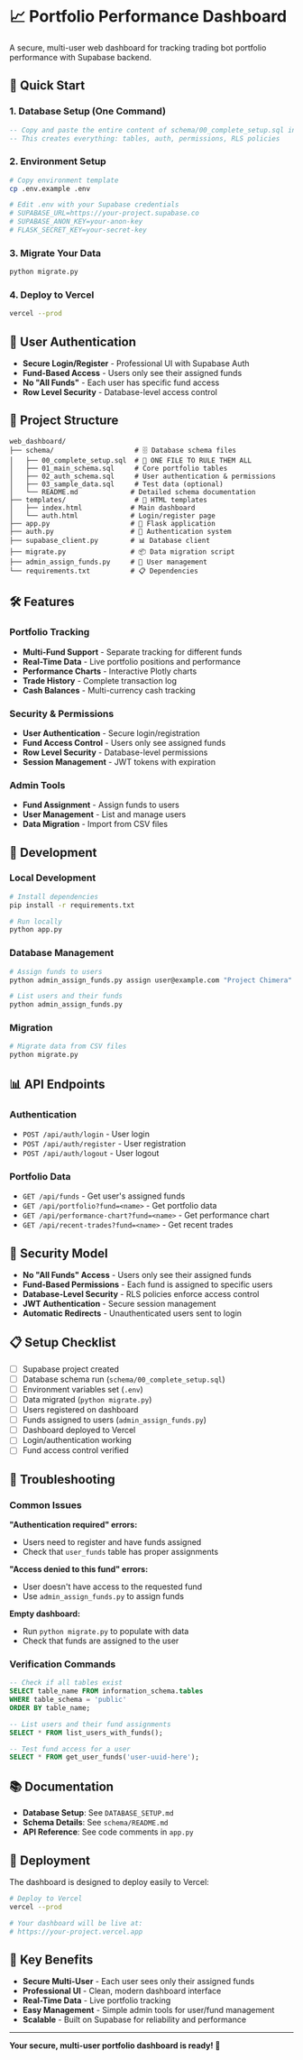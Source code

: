 # 📈 Portfolio Performance Dashboard

A secure, multi-user web dashboard for tracking trading bot portfolio performance with Supabase backend.

## 🚀 Quick Start

### 1. Database Setup (One Command)
```sql
-- Copy and paste the entire content of schema/00_complete_setup.sql into Supabase SQL editor
-- This creates everything: tables, auth, permissions, RLS policies
```

### 2. Environment Setup
```bash
# Copy environment template
cp .env.example .env

# Edit .env with your Supabase credentials
# SUPABASE_URL=https://your-project.supabase.co
# SUPABASE_ANON_KEY=your-anon-key
# FLASK_SECRET_KEY=your-secret-key
```

### 3. Migrate Your Data
```bash
python migrate.py
```

### 4. Deploy to Vercel
```bash
vercel --prod
```

## 🔐 User Authentication

- **Secure Login/Register** - Professional UI with Supabase Auth
- **Fund-Based Access** - Users only see their assigned funds
- **No "All Funds"** - Each user has specific fund access
- **Row Level Security** - Database-level access control

## 📁 Project Structure

```
web_dashboard/
├── schema/                    # 🗄️ Database schema files
│   ├── 00_complete_setup.sql  # 🎯 ONE FILE TO RULE THEM ALL
│   ├── 01_main_schema.sql     # Core portfolio tables
│   ├── 02_auth_schema.sql     # User authentication & permissions
│   ├── 03_sample_data.sql     # Test data (optional)
│   └── README.md             # Detailed schema documentation
├── templates/                 # 🎨 HTML templates
│   ├── index.html            # Main dashboard
│   └── auth.html             # Login/register page
├── app.py                    # 🚀 Flask application
├── auth.py                   # 🔐 Authentication system
├── supabase_client.py        # 📊 Database client
├── migrate.py                # 📦 Data migration script
├── admin_assign_funds.py     # 👥 User management
└── requirements.txt          # 📋 Dependencies
```

## 🛠️ Features

### Portfolio Tracking
- **Multi-Fund Support** - Separate tracking for different funds
- **Real-Time Data** - Live portfolio positions and performance
- **Performance Charts** - Interactive Plotly charts
- **Trade History** - Complete transaction log
- **Cash Balances** - Multi-currency cash tracking

### Security & Permissions
- **User Authentication** - Secure login/registration
- **Fund Access Control** - Users only see assigned funds
- **Row Level Security** - Database-level permissions
- **Session Management** - JWT tokens with expiration

### Admin Tools
- **Fund Assignment** - Assign funds to users
- **User Management** - List and manage users
- **Data Migration** - Import from CSV files

## 🔧 Development

### Local Development
```bash
# Install dependencies
pip install -r requirements.txt

# Run locally
python app.py
```

### Database Management
```bash
# Assign funds to users
python admin_assign_funds.py assign user@example.com "Project Chimera"

# List users and their funds
python admin_assign_funds.py
```

### Migration
```bash
# Migrate data from CSV files
python migrate.py
```

## 📊 API Endpoints

### Authentication
- `POST /api/auth/login` - User login
- `POST /api/auth/register` - User registration
- `POST /api/auth/logout` - User logout

### Portfolio Data
- `GET /api/funds` - Get user's assigned funds
- `GET /api/portfolio?fund=<name>` - Get portfolio data
- `GET /api/performance-chart?fund=<name>` - Get performance chart
- `GET /api/recent-trades?fund=<name>` - Get recent trades

## 🔐 Security Model

- **No "All Funds" Access** - Users only see their assigned funds
- **Fund-Based Permissions** - Each fund is assigned to specific users
- **Database-Level Security** - RLS policies enforce access control
- **JWT Authentication** - Secure session management
- **Automatic Redirects** - Unauthenticated users sent to login

## 📋 Setup Checklist

- [ ] Supabase project created
- [ ] Database schema run (`schema/00_complete_setup.sql`)
- [ ] Environment variables set (`.env`)
- [ ] Data migrated (`python migrate.py`)
- [ ] Users registered on dashboard
- [ ] Funds assigned to users (`admin_assign_funds.py`)
- [ ] Dashboard deployed to Vercel
- [ ] Login/authentication working
- [ ] Fund access control verified

## 🐛 Troubleshooting

### Common Issues

**"Authentication required" errors:**
- Users need to register and have funds assigned
- Check that `user_funds` table has proper assignments

**"Access denied to this fund" errors:**
- User doesn't have access to the requested fund
- Use `admin_assign_funds.py` to assign funds

**Empty dashboard:**
- Run `python migrate.py` to populate with data
- Check that funds are assigned to the user

### Verification Commands

```sql
-- Check if all tables exist
SELECT table_name FROM information_schema.tables 
WHERE table_schema = 'public' 
ORDER BY table_name;

-- List users and their fund assignments
SELECT * FROM list_users_with_funds();

-- Test fund access for a user
SELECT * FROM get_user_funds('user-uuid-here');
```

## 📚 Documentation

- **Database Setup**: See `DATABASE_SETUP.md`
- **Schema Details**: See `schema/README.md`
- **API Reference**: See code comments in `app.py`

## 🚀 Deployment

The dashboard is designed to deploy easily to Vercel:

```bash
# Deploy to Vercel
vercel --prod

# Your dashboard will be live at:
# https://your-project.vercel.app
```

## 🎯 Key Benefits

- **Secure Multi-User** - Each user sees only their assigned funds
- **Professional UI** - Clean, modern dashboard interface
- **Real-Time Data** - Live portfolio tracking
- **Easy Management** - Simple admin tools for user/fund management
- **Scalable** - Built on Supabase for reliability and performance

---

**Your secure, multi-user portfolio dashboard is ready! 🎉**
